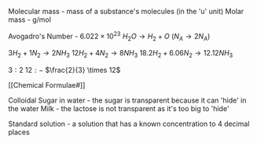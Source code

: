Molecular mass - mass of a substance's molecules (in the 'u' unit)
Molar mass - g/mol

Avogadro's Number - $6.022 \times 10^{23}$
$H_{2}O \rightarrow H_{2} + O$ ($N_{A} \rightarrow 2N_{A}$)

$3H_{2} + 1N_{2} \rightarrow 2NH_{3}$
$12H_{2} + 4N_{2} \rightarrow 8NH_{3}$
$18.2H_{2} + 6.06N_{2} \rightarrow 12.12NH_{3}$

$3:2$
$12:-$
$\frac{2}{3} \times 12$


[[Chemical Formulae#]]

Colloidal
Sugar in water - the sugar is transparent because it can 'hide' in the water
Milk - the lactose is not transparent as it's too big to 'hide'

Standard solution - a solution that has a known concentration to 4 decimal places